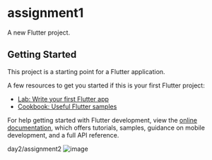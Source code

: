 # assignment1

A new Flutter project.

## Getting Started

This project is a starting point for a Flutter application.

A few resources to get you started if this is your first Flutter project:

- [Lab: Write your first Flutter app](https://docs.flutter.dev/get-started/codelab)
- [Cookbook: Useful Flutter samples](https://docs.flutter.dev/cookbook)

For help getting started with Flutter development, view the
[online documentation](https://docs.flutter.dev/), which offers tutorials,
samples, guidance on mobile development, and a full API reference.

day2/assignment2
![image](https://github.com/9weeks-flutter-sfac/assignment-yeji/assets/71954155/0b2a6d9c-26d9-4ee9-9025-d6085f060f03)

